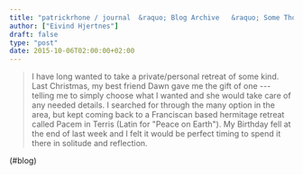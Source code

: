 ```yaml
---
title: "patrickrhone / journal  &raquo; Blog Archive   &raquo; Some Thoughts On Solitude"
author: ["Eivind Hjertnes"]
draft: false
type: "post"
date: 2015-10-06T02:00:00+02:00
---
```


> I have long wanted to take a private/personal retreat of some kind.
> Last Christmas, my best friend Dawn gave me the gift of one ---
> telling me to simply choose what I wanted and she would take care of
> any needed details. I searched for through the many option in the
> area, but kept coming back to a Franciscan based hermitage retreat
> called Pacem in Terris (Latin for "Peace on Earth"). My Birthday fell
> at the end of last week and I felt it would be perfect timing to spend
> it there in solitude and reflection.

(#blog)
